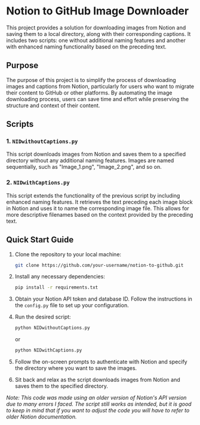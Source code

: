 # Notion to GitHub Image Downloader

This project provides a solution for downloading images from Notion and saving them to a local directory, along with their corresponding captions. It includes two scripts: one without additional naming features and another with enhanced naming functionality based on the preceding text.

## Purpose

The purpose of this project is to simplify the process of downloading images and captions from Notion, particularly for users who want to migrate their content to GitHub or other platforms. By automating the image downloading process, users can save time and effort while preserving the structure and context of their content.

## Scripts

### 1. `NIDwithoutCaptions.py`

This script downloads images from Notion and saves them to a specified directory without any additional naming features. Images are named sequentially, such as "Image_1.png", "Image_2.png", and so on.

### 2. `NIDwithCaptions.py`

This script extends the functionality of the previous script by including enhanced naming features. It retrieves the text preceding each image block in Notion and uses it to name the corresponding image file. This allows for more descriptive filenames based on the context provided by the preceding text.

## Quick Start Guide

1. Clone the repository to your local machine:

    ```bash
    git clone https://github.com/your-username/notion-to-github.git
    ```

2. Install any necessary dependencies:

    ```bash
    pip install -r requirements.txt
    ```

3. Obtain your Notion API token and database ID. Follow the instructions in the `config.py` file to set up your configuration.

4. Run the desired script:

    ```bash
    python NIDwithoutCaptions.py
    ```

    or

    ```bash
    python NIDwithCaptions.py
    ```

5. Follow the on-screen prompts to authenticate with Notion and specify the directory where you want to save the images.

6. Sit back and relax as the script downloads images from Notion and saves them to the specified directory.


*Note: This code was made using an older version of Notion's API version due to many errors I faced. The script still works as intended, but it is good to keep in mind that if you want to adjust the code you will have to refer to older Notion documentation.*  
